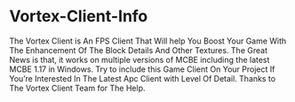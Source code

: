 # Vortex-Client-Info
The Vortex Client is An FPS Client That Will help You Boost Your Game With The Enhancement Of The Block Details And Other Textures. The Great News is that, it works on multiple versions of MCBE including the latest MCBE  1.17 in Windows.  Try to include this Game Client On Your Project If You’re Interested In The Latest Apc Client with Level Of Detail.  Thanks to The Vortex Client Team for The Help. 

